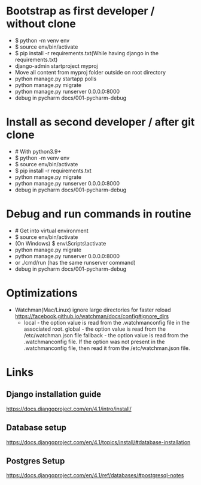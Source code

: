 # Bootstrap as first developer / without clone

- $ python -m venv env
- $ source env/bin/activate
- $ pip install -r requirements.txt(While having django in the requirements.txt)
- django-admin startproject myproj
- Move all content from myproj folder outside on root directory
- python manage.py startapp polls
- python manage.py migrate
- python manage.py runserver 0.0.0.0:8000
- debug in pycharm docs/001-pycharm-debug

# Install as second developer / after git clone

- \# With python3.9+
- $ python -m venv env
- $ source env/bin/activate
- $ pip install -r requirements.txt
- python manage.py migrate
- python manage.py runserver 0.0.0.0:8000
- debug in pycharm docs/001-pycharm-debug

# Debug and run commands in routine

- \# Get into virtual environment
- $ source env/bin/activate
- (On Windows) $ env\Scripts\activate
- python manage.py migrate
- python manage.py runserver 0.0.0.0:8000
- or ./cmd/run (has the same runserver command)
- debug in pycharm docs/001-pycharm-debug

# Optimizations

- Watchman(Mac/Linux) ignore large directories for faster reload https://facebook.github.io/watchman/docs/config#ignore_dirs
  - local - the option value is read from the .watchmanconfig file in the associated root.
    global - the option value is read from the /etc/watchman.json file
    fallback - the option value is read from the .watchmanconfig file. If the option was not present in the .watchmanconfig file, then read it from the /etc/watchman.json file.

# Links

## Django installation guide

https://docs.djangoproject.com/en/4.1/intro/install/

## Database setup

https://docs.djangoproject.com/en/4.1/topics/install/#database-installation

## Postgres Setup

https://docs.djangoproject.com/en/4.1/ref/databases/#postgresql-notes
